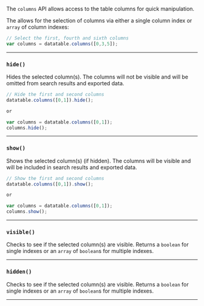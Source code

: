 The `columns` API allows access to the table columns for quick manipulation.

The allows for the selection of columns via either a single column index or `array` of column indexes:

```javascript
// Select the first, fourth and sixth columns
var columns = datatable.columns([0,3,5]);
```

---

### `hide()`

Hides the selected column(s). The columns will not be visible and will be omitted from search results and exported data.

```javascript
// Hide the first and second columns
datatable.columns([0,1]).hide();

or 

var columns = datatable.columns([0,1]);
columns.hide();
```

---

### `show()`

Shows the selected column(s) (if hidden). The columns will be visible and will be included in search results and exported data.


```javascript
// Show the first and second columns
datatable.columns([0,1]).show();

or 

var columns = datatable.columns([0,1]);
columns.show();
```

---

### `visible()`

Checks to see if the selected column(s) are visible. Returns a `boolean` for single indexes or an `array` of `boolean`s for multiple indexes.

---

### `hidden()`

Checks to see if the selected column(s) are visible. Returns a `boolean` for single indexes or an `array` of `boolean`s for multiple indexes.

---